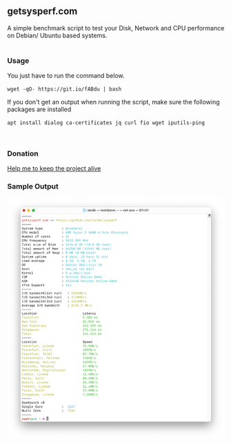 ## getsysperf.com
A simple benchmark script to test your Disk, Network and CPU performance on Debian/ Ubuntu based systems.     
&nbsp;
### Usage
You just have to run the command below.
```
wget -qO- https://git.io/fABdu | bash
```
    
If you don't get an output when running the script, make sure the following packages are installed
```
apt install dialog ca-certificates jq curl fio wget iputils-ping
```
&nbsp;
### Donation

[Help me to keep the project alive](http://paypal.me/ianklemm)

### Sample Output
![Sample Output](sample_output.png)


